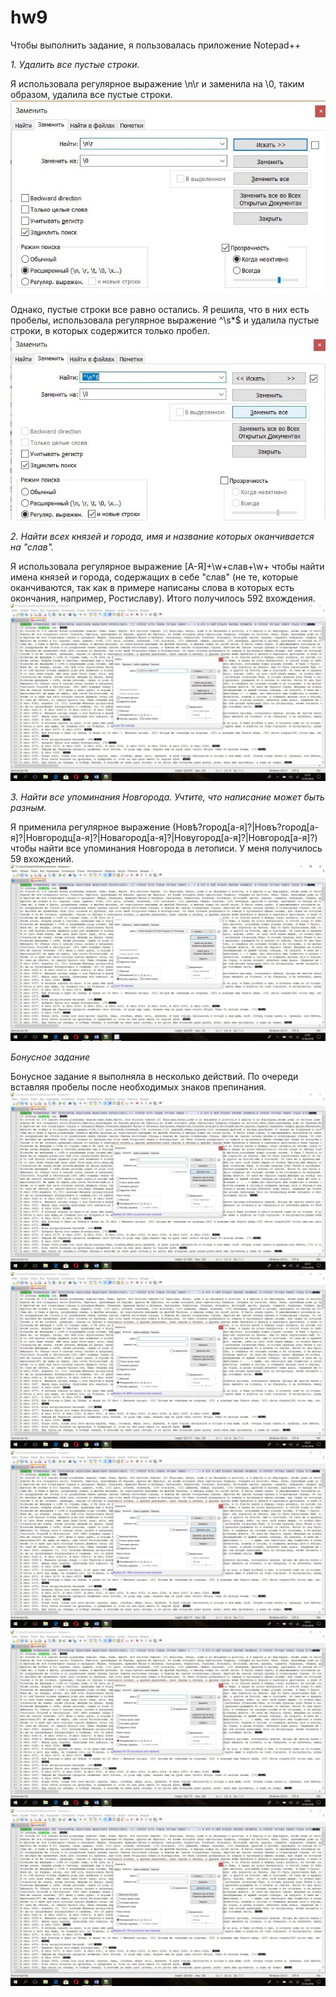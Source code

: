 # hw9
Чтобы выполнить задание, я пользовалась приложение Notepad++

*1. Удалить все пустые строки.*

Я использовала регулярное выражение \n\r и заменила на \0, таким образом, удалила все пустые строки.
![](https://github.com/yuliatrakt/hw9/blob/master/изобр%201.jpg)

Однако, пустые строки все равно остались. Я решила, что в них есть пробелы, использовала регулярное выражение ^\s*$ и удалила пустые строки, в которых содержится только пробел. 
![](https://github.com/yuliatrakt/hw9/blob/master/изобр%202.jpg)

*2. Найти всех князей и города, имя и название которых оканчивается на "слав".*

Я использовала регулярное выражение [А-Я]+\w+слав+\w+ чтобы найти имена князей и города, содержащих в себе "слав" (не те, которые оканчиваются, так как в примере написаны слова в которых есть окончания, например, Ростиславу). Итого получилось 592 вхождения. 
![](https://github.com/yuliatrakt/hw9/blob/master/изобр%203.jpg)

*3. Найти все упоминания Новгорода. Учтите, что написание может быть разным.*

Я применила регулярное выражение (Новѣ?город[а-я]?|Новъ?город[а-я]?|Новгородц[а-я]?|Новагород[а-я]?|Новугород[а-я]?|Новгород[а-я]?) чтобы найти все упоминания Новгорода в летописи. У меня получилось 59 вхождений. 
![](https://github.com/yuliatrakt/hw9/blob/master/изобр%204.jpg)

*Бонусное задание*

Бонусное задание я выполняла в несколько действий. По очереди вставляя пробелы после необходимых знаков препинания. 
![](https://github.com/yuliatrakt/hw9/blob/master/изобр%205.jpg)
![](https://github.com/yuliatrakt/hw9/blob/master/изобр%206.jpg)
![](https://github.com/yuliatrakt/hw9/blob/master/изобр%207.jpg)
![](https://github.com/yuliatrakt/hw9/blob/master/изобр%208.jpg)
![](https://github.com/yuliatrakt/hw9/blob/master/изобр%209.jpg)
